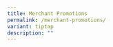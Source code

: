 ```yaml
---
title: Merchant Promotions
permalink: /merchant-promotions/
variant: tiptap
description: ""
---
```

